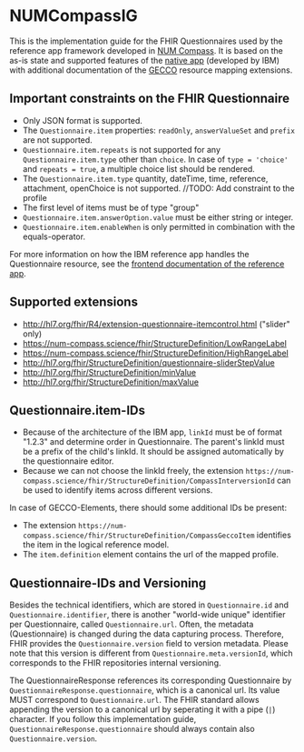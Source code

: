 # NUMCompassIG
This is the implementation guide for the FHIR Questionnaires used by the reference app framework developed in [NUM Compass](https://num-compass.science/de/). It is based on the as-is state and supported features of the [native app](https://github.com/NUMde/compass-numapp-frontend) (developed by IBM) with additional documentation of the [GECCO](https://simplifier.net/ForschungsnetzCovid-19/) resource mapping extensions.

## Important constraints on the FHIR Questionnaire 
* Only JSON format is supported.
* The `Questionnaire.item` properties: `readOnly`, `answerValueSet` and `prefix` are not supported.
* `Questionnaire.item.repeats` is not supported for any `Questionnaire.item.type` other than `choice`. In case of `type = 'choice'` and `repeats = true`, a multiple choice list should be rendered.
* The `Questionnaire.item.type` quantity, dateTime, time, reference, attachment, openChoice is not supported. //TODO: Add constraint to the profile
* The first level of items must be of type "group"
* `Questionnaire.item.answerOption.value` must be either string or integer.
* `Questionnaire.item.enableWhen` is only permitted in combination with the equals-operator.

For more information on how the IBM reference app handles the Questionnaire resource, see the [frontend documentation of the reference app](https://github.com/NUMde/compass-numapp-frontend/tree/main/docs/questionnaireRendering).

## Supported extensions
* http://hl7.org/fhir/R4/extension-questionnaire-itemcontrol.html ("slider" only)
* https://num-compass.science/fhir/StructureDefinition/LowRangeLabel
* https://num-compass.science/fhir/StructureDefinition/HighRangeLabel
* http://hl7.org/fhir/StructureDefinition/questionnaire-sliderStepValue
* http://hl7.org/fhir/StructureDefinition/minValue
* http://hl7.org/fhir/StructureDefinition/maxValue

## Questionnaire.item-IDs 
* Because of the architecture of the IBM app, `linkId` must be of format "1.2.3" and determine order in Questionnaire. The parent's linkId must be a prefix of the child's linkId. It should be assigned automatically by the questionnaire editor.
* Because we can not choose the linkId freely, the extension `https://num-compass.science/fhir/StructureDefinition/CompassInterversionId` can be used to identify items across different versions.

In case of GECCO-Elements, there should some additional IDs be present:
* The extension `https://num-compass.science/fhir/StructureDefinition/CompassGeccoItem` identifies the item in the logical reference model.
* The `item.definition` element contains the url of the mapped profile.


## Questionnaire-IDs and Versioning
Besides the technical identifiers, which are stored in `Questionnaire.id` and `Questionnaire.identifier`, there is another "world-wide unique" identifier per Questionnaire, called `Questionnaire.url`. Often, the metadata (Questionnaire) is changed during the data capturing process. Therefore, FHIR provides the `Questionnaire.version` field to version metadata. Please note that this version is different from `Questionnaire.meta.versionId`, which corresponds to the FHIR repositories internal versioning.

The QuestionnaireResponse references its corresponding Questionnaire by `QuestionnaireResponse.questionnaire`, which is a canonical url. Its value MUST correspond to `Questionnaire.url`. The FHIR standard allows appending the version to a canonical url by seperating it with a pipe (`|`) character. If you follow this implementation guide, `QuestionnaireResponse.questionnaire` should always contain also `Questionnaire.version`.

